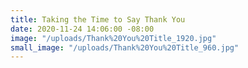 ```yaml
---
title: Taking the Time to Say Thank You
date: 2020-11-24 14:06:00 -08:00
image: "/uploads/Thank%20You%20Title_1920.jpg"
small_image: "/uploads/Thank%20You%20Title_960.jpg"
---
```


